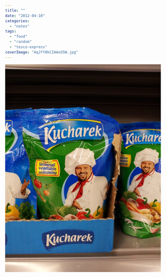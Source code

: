 ```yaml
---
title: ""
date: "2012-04-10"
categories: 
  - "notes"
tags: 
  - "food"
  - "random"
  - "tesco-express"
coverImage: "AqJfY0kCIAAxU5W.jpg"
---
```


[![](images/AqJfY0kCIAAxU5W-768x1024.jpg)](https://davidpeach.co.uk/wp-content/uploads/2023/04/AqJfY0kCIAAxU5W.jpg)
